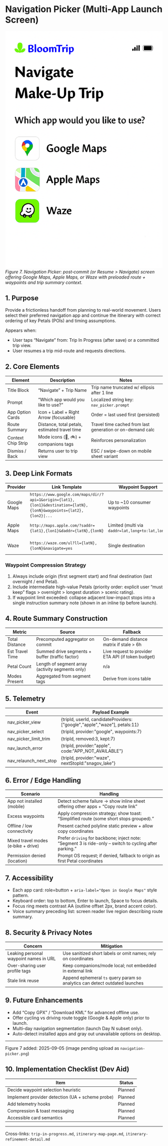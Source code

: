 # Navigation Picker (Multi-App Launch Screen)

![Navigation picker screen with BloomTrip logo, title, app choices, and route summary](images/navigation-picker.png)
*Figure 7. Navigation Picker: post‑commit (or Resume > Navigate) screen offering Google Maps, Apple Maps, or Waze with preloaded route + waypoints and trip summary context.*

## 1. Purpose

Provide a frictionless handoff from planning to real-world movement. Users select their preferred navigation app and continue the itinerary with correct ordering of key Petals (POIs) and timing assumptions.

Appears when:

- User taps “Navigate” from: Trip In Progress (after save) or a committed trip view.
- User resumes a trip mid-route and requests directions.

## 2. Core Elements

| Element | Description | Notes |
|---------|-------------|-------|
| Title Block | “Navigate” + Trip Name | Trip name truncated w/ ellipsis after 1 line |
| Prompt | “Which app would you like to use?” | Localized string key: `nav_picker.prompt` |
| App Option Cards | Icon + Label + Right Arrow (focusable) | Order = last used first (persisted) |
| Route Summary | Distance, total petals, estimated travel time | Travel time cached from last generation or on-demand calc |
| Context Chip Strip | Mode icons (🚐, 🚲) + companions tags | Reinforces personalization |
| Dismiss / Back | Returns user to trip view | ESC / swipe-down on mobile sheet variant |

## 3. Deep Link Formats

| Provider | Link Template | Waypoint Support | Notes |
|----------|---------------|------------------|-------|
| Google Maps | `https://www.google.com/maps/dir/?api=1&origin={lat1},{lon1}&destination={latN},{lonN}&waypoints={lat2},{lon2}\|...` | Up to ~10 consumer waypoints | Encode `travelmode=driving\|bicycling` when relevant |
| Apple Maps | `http://maps.apple.com/?saddr={lat1},{lon1}&daddr={latN},{lonN}` | Limited (multi via `daddr=lat,long+to:lat,long`) | Fallback: only origin/destination if > 1 mid stop |
| Waze | `https://waze.com/ul?ll={latN},{lonN}&navigate=yes` | Single destination | Sequential multi-stop: relaunch after each arrival (optional prompt) |

### Waypoint Compression Strategy

1. Always include origin (first segment start) and final destination (last overnight / end Petal).
2. Include intermediate high-value Petals (priority order: explicit user “must keep” flags > overnight > longest duration > scenic rating).
3. If waypoint limit exceeded: collapse adjacent low-impact stops into a single instruction summary note (shown in an inline tip before launch).

## 4. Route Summary Construction

| Metric | Source | Fallback |
|--------|--------|----------|
| Total Distance | Precomputed aggregator on commit | On-demand distance matrix if stale > 6h |
| Est Travel Time | Summed drive segments + buffer (traffic factor) | Live request to provider ETA API (if token budget) |
| Petal Count | Length of segment array (activity segments only) | n/a |
| Modes Present | Aggregated from segment tags | Derive from icons table |

## 5. Telemetry

| Event | Payload Example |
|-------|-----------------|
| nav_picker_view | {tripId, userId, candidateProviders:["google","apple","waze"], petals:11} |
| nav_picker_select | {tripId, provider:"google", waypoints:7} |
| nav_picker_limit_trim | {tripId, removed:3, kept:7} |
| nav_launch_error | {tripId, provider:"apple", code:"APP_NOT_AVAILABLE"} |
| nav_relaunch_next_stop | {tripId, provider:"waze", nextStopId:"snagov_lake"} |

## 6. Error / Edge Handling

| Scenario | Handling |
|----------|----------|
| App not installed (mobile) | Detect scheme failure → show inline sheet offering other apps + “Copy route link” |
| Excess waypoints | Apply compression strategy; show toast: “Simplified route (some short stops grouped).” |
| Offline / low connectivity | Present cached polyline static preview + allow copy coordinates |
| Mixed travel modes (e‑bike + drive) | Prefer `driving` for backbone; inject note: “Segment 3 is ride-only – switch to cycling after parking.” |
| Permission denied (location) | Prompt OS request; if denied, fallback to origin as first Petal coordinates |

## 7. Accessibility

- Each app card: role=button + `aria-label="Open in Google Maps"` style pattern.
- Keyboard order: top to bottom, Enter to launch, Space to focus details.
- Focus ring meets contrast AA (outline offset 2px, brand accent color).
- Voice summary preceding list: screen reader live region describing route summary.

## 8. Security & Privacy Notes

| Concern | Mitigation |
|---------|-----------|
| Leaking personal waypoint names in URL | Use sanitized short labels or omit names; rely on coordinates |
| Over-sharing user profile tags | Keep companions/mode local; not embedded in external link |
| Stale link reuse | Append ephemeral `ts` query param so analytics can detect outdated launches |

## 9. Future Enhancements

- Add “Copy GPX” / “Download KML” for advanced offline use.
- Offer cycling vs driving route toggle (Google & Apple only) prior to launch.
- Multi-day navigation segmentation (launch Day N subset only).
- Auto-detect installed apps and gray out unavailable options on desktop.

---
Figure 7 added: 2025-09-05 (image pending upload as `navigation-picker.png`)

## 10. Implementation Checklist (Dev Aid)

| Item | Status |
|------|--------|
| Decide waypoint selection heuristic | Planned |
| Implement provider detection (UA + scheme probe) | Planned |
| Add telemetry hooks | Planned |
| Compression & toast messaging | Planned |
| Accessible card semantics | Planned |

---
Cross-links: `trip-in-progress.md`, `itinerary-map-page.md`, `itinerary-refinement-detail.md`
